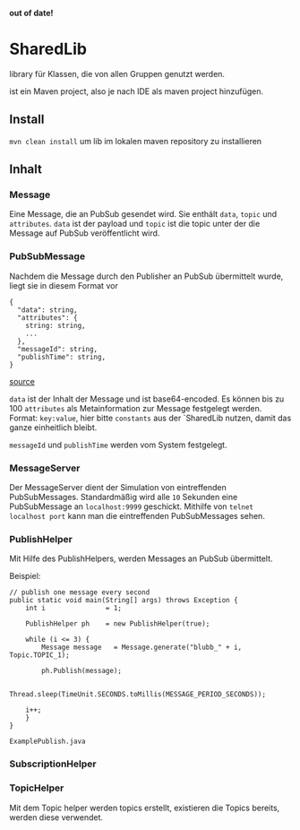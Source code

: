 **out of date!**
# SharedLib

library für Klassen, die von allen Gruppen genutzt werden.

ist ein Maven project, also je nach IDE als maven project hinzufügen.

## Install

`mvn clean install` um lib im lokalen maven repository zu installieren

## Inhalt

### Message

Eine Message, die an PubSub gesendet wird. Sie enthält `data`, `topic` und `attributes`. `data` ist der payload und `topic` ist die topic unter der die Message auf PubSub veröffentlicht wird.

### PubSubMessage

Nachdem die Message durch den Publisher an PubSub übermittelt wurde, liegt sie in diesem Format vor
````
{
  "data": string,
  "attributes": {
    string: string,
    ...
  },
  "messageId": string,
  "publishTime": string,
}
````
[source](https://cloud.google.com/pubsub/docs/reference/rest/v1/PubsubMessage)

`data` ist der Inhalt der Message und ist base64-encoded. Es können bis zu 100 `attributes` als Metainformation zur Message festgelegt
werden. Format: `key:value`, hier bitte `constants` aus der `SharedLib
nutzen, damit das ganze einheitlich bleibt.

`messageId` und `publishTime` werden vom System festgelegt.

### MessageServer

Der MessageServer dient der Simulation von eintreffenden PubSubMessages. Standardmäßig wird alle `10` Sekunden eine PubSubMessage an `localhost:9999` geschickt.
Mithilfe von `telnet localhost port` kann man die eintreffenden PubSubMessages sehen.

### PublishHelper

Mit Hilfe des PublishHelpers, werden Messages an PubSub übermittelt.

Beispiel:

```
// publish one message every second
public static void main(String[] args) throws Exception {
    int i 				= 1;

    PublishHelper ph 	= new PublishHelper(true);

    while (i <= 3) {
    	Message message   = Message.generate("blubb_" + i, Topic.TOPIC_1);

        ph.Publish(message);

        Thread.sleep(TimeUnit.SECONDS.toMillis(MESSAGE_PERIOD_SECONDS));

	i++;
    }
}
```

`ExamplePublish.java`

### SubscriptionHelper
### TopicHelper

Mit dem Topic helper werden topics erstellt, existieren die Topics bereits, werden diese verwendet.